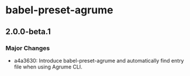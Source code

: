 # babel-preset-agrume

## 2.0.0-beta.1

### Major Changes

- a4a3630: Introduce babel-preset-agrume and automatically find entry file when using Agrume CLI.

